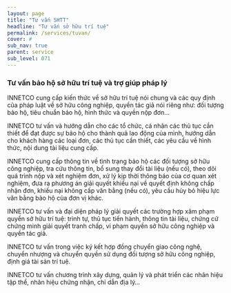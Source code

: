 ```yaml
---
layout: page
title: "Tư vấn SHTT"
headline: "Tư vấn sở hữu trí tuệ"
permalink: /services/tuvan/
cover: #
sub_nav: true
parent: service
sub_level: 071
---
```


### Tư vấn bảo hộ sở hữu trí tuệ và trợ giúp pháp lý

INNETCO cung cấp kiến thức về sở hữu trí tuệ nói chung và các quy định của pháp luật về sở hữu công nghiệp, quyền tác giả nói riêng như: đối tượng bảo hộ, tiêu chuẩn bảo hộ, hình thức và quyền nộp đơn…

INNETCO tư vấn và hướng dẫn cho các tổ chức, cá nhân các thủ tục cần thiết để đạt được sự bảo hộ cho thành quả lao động của mình, hướng dẫn cho khách hàng các loại đơn, các thủ tục cần thiết, các yêu cầu về hình thức, nội dung tài liệu cung cấp.

INNETCO cung cấp thông tin về tình trạng bảo hộ các đối tượng sở hữu công nghiệp, tra cứu thông tin, bổ sung thay đổi tài liệu (nếu có), theo dõi quá trình nộp và xét nghiệm đơn, xử lý kịp thời thông báo của cơ quan xét nghiệm, đưa ra phương án giải quyết khiếu nại về quyết định không chấp nhận đơn, khiếu nại không cấp văn bằng (nếu có), yêu cầu hủy bỏ hiệu lực văn bằng bảo hộ của đơn vị khác.

INNETCO tư vấn và đại diện pháp lý giải quyết các trường hợp xâm phạm quyền sở hữu trí tuệ: trình tự, thủ tục tiến hành, thông tin tài liệu, chứng cứ chứng minh giải quyết tranh chấp, vi phạm quyền sở hữu công nghiệp và quyền tác giả.

INNETCO tư vấn trong việc ký kết hợp đồng chuyển giao công nghệ, chuyển nhượng và chuyển quyền sử dụng đối tượng sở hữu công nghiệp, định giá tài sản trí tuệ.

INNETCO tư vấn chương trình xây dựng, quản lý và phát triển các nhãn hiệu tập thể, nhãn hiệu chứng nhận, chỉ dẫn địa lý…